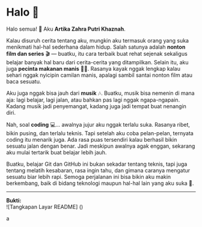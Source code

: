 # Halo 👋
Halo semua! 👋 Aku **Artika Zahra Putri Khaznah**.  

Kalau disuruh cerita tentang aku, mungkin aku termasuk orang yang suka menikmati hal-hal sederhana dalam hidup. Salah satunya adalah **nonton film dan series** 🎬 — buatku, itu cara terbaik buat rehat sejenak sekaligus belajar banyak hal baru dari cerita-cerita yang ditampilkan. Selain itu, aku juga **pecinta makanan manis** 🍩🍫. Rasanya kayak nggak lengkap kalau sehari nggak nyicipin camilan manis, apalagi sambil santai nonton film atau baca sesuatu.  

Aku juga nggak bisa jauh dari **musik** 🎶. Buatku, musik bisa nemenin di mana aja: lagi belajar, lagi jalan, atau bahkan pas lagi nggak ngapa-ngapain. Kadang musik jadi penyemangat, kadang juga jadi tempat buat nenangin diri.  

Nah, soal **coding** 💻… awalnya jujur aku nggak terlalu suka. Rasanya ribet, bikin pusing, dan terlalu teknis. Tapi setelah aku coba pelan-pelan, ternyata coding itu menarik juga. Ada rasa puas tersendiri kalau berhasil bikin sesuatu jalan dengan benar. Jadi meskipun awalnya agak enggan, sekarang aku mulai tertarik buat belajar lebih jauh.  

Buatku, belajar Git dan GitHub ini bukan sekadar tentang teknis, tapi juga tentang melatih kesabaran, rasa ingin tahu, dan gimana caranya mengatur sesuatu biar lebih rapi. Semoga perjalanan ini bisa bikin aku makin berkembang, baik di bidang teknologi maupun hal-hal lain yang aku suka 🌱.  

---

**Bukti:**  
![Tangkapan Layar README] ()

a
